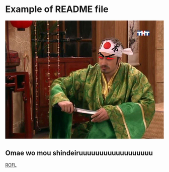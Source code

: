 Example of README file
=======
![Omae wo mou shindeiru](1.jpg)
## Omae wo mou shindeiruuuuuuuuuuuuuuuuuu
<abbr title="Rolling on Floor Laughing ">ROFL</abbr>
